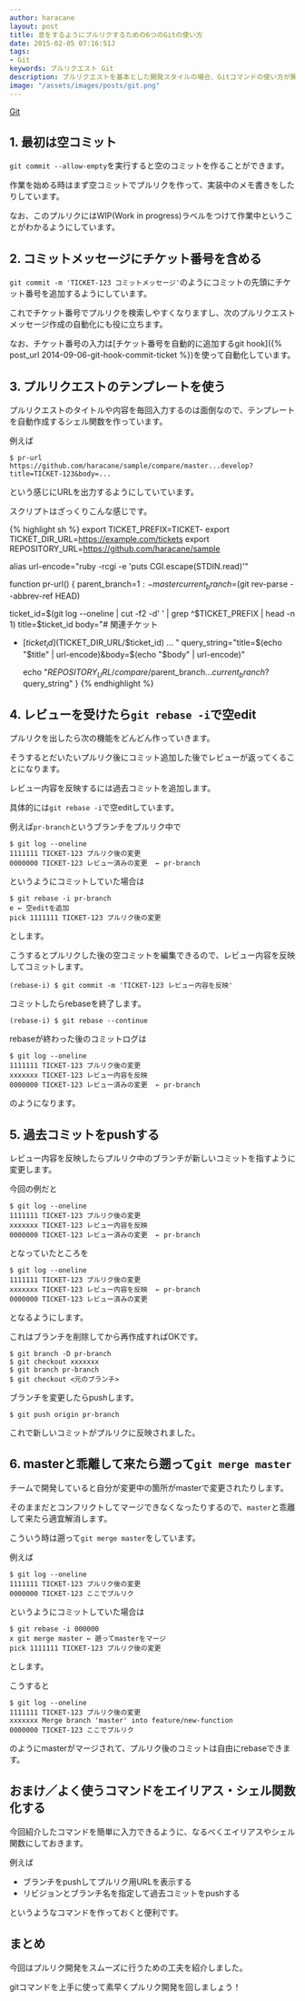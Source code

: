 ```yaml
---
author: haracane
layout: post
title: 息をするようにプルリクするための6つのGitの使い方
date: 2015-02-05 07:16:51J
tags:
- Git
keywords: プルリクエスト Git
description: プルリクエストを基本とした開発スタイルの場合、Gitコマンドの使い方が開発効率にかなり影響します。今回はプルリクエストをうまく使うためのGitの使い方を6個紹介します。
image: "/assets/images/posts/git.png"
---
```

<!-- tag_links -->
[Git](/tags/git/)

<!-- content -->
## 1. 最初は空コミット

`git commit --allow-empty`を実行すると空のコミットを作ることができます。

作業を始める時はまず空コミットでプルリクを作って、実装中のメモ書きをしたりしています。

なお、このプルリクにはWIP(Work in progress)ラベルをつけて作業中ということがわかるようにしています。

## 2. コミットメッセージにチケット番号を含める

`git commit -m 'TICKET-123 コミットメッセージ'`のようにコミットの先頭にチケット番号を追加するようにしています。

これでチケット番号でプルリクを検索しやすくなりますし、次のプルリクエストメッセージ作成の自動化にも役に立ちます。

なお、チケット番号の入力は[チケット番号を自動的に追加するgit hook]({% post_url 2014-09-06-git-hook-commit-ticket %})を使って自動化しています。

## 3. プルリクエストのテンプレートを使う

プルリクエストのタイトルや内容を毎回入力するのは面倒なので、テンプレートを自動作成するシェル関数を作っています。

例えば

    $ pr-url
    https://github.com/haracane/sample/compare/master...develop?title=TICKET-123&body=...

という感じにURLを出力するようにしていています。

スクリプトはざっくりこんな感じです。

{% highlight sh %}
export TICKET_PREFIX=TICKET-
export TICKET_DIR_URL=https://example.com/tickets
export REPOSITORY_URL=https://github.com/haracane/sample

alias url-encode="ruby -rcgi -e 'puts CGI.escape(STDIN.read)'"

function pr-url() {
  parent_branch=${1:-master}
  current_branch=$(git rev-parse --abbrev-ref HEAD)

  ticket_id=$(git log --oneline | cut -f2 -d' ' | grep ^$TICKET_PREFIX | head -n 1)
  title=$ticket_id
  body="# 関連チケット
* [$ticket_id]($TICKET_DIR_URL/$ticket_id)
...
"
  query_string="title=$(echo "$title" | url-encode)&body=$(echo "$body" | url-encode)"

  echo "$REPOSITORY_URL/compare/$parent_branch...$current_branch?$query_string"
}
{% endhighlight %}

## 4. レビューを受けたら`git rebase -i`で空edit

プルリクを出したら次の機能をどんどん作っていきます。

そうするとだいたいプルリク後にコミット追加した後でレビューが返ってくることになります。

レビュー内容を反映するには過去コミットを追加します。

具体的には`git rebase -i`で空editしています。

例えば`pr-branch`というブランチをプルリク中で

    $ git log --oneline
    1111111 TICKET-123 プルリク後の変更
    0000000 TICKET-123 レビュー済みの変更  ← pr-branch

というようにコミットしていた場合は

    $ git rebase -i pr-branch
    e ← 空editを追加
    pick 1111111 TICKET-123 プルリク後の変更

とします。

こうするとプルリクした後の空コミットを編集できるので、レビュー内容を反映してコミットします。

    (rebase-i) $ git commit -m 'TICKET-123 レビュー内容を反映'

コミットしたらrebaseを終了します。

    (rebase-i) $ git rebase --continue

rebaseが終わった後のコミットログは

    $ git log --oneline
    1111111 TICKET-123 プルリク後の変更
    xxxxxxx TICKET-123 レビュー内容を反映
    0000000 TICKET-123 レビュー済みの変更  ← pr-branch

のようになります。

## 5. 過去コミットをpushする

レビュー内容を反映したらプルリク中のブランチが新しいコミットを指すように変更します。

今回の例だと

    $ git log --oneline
    1111111 TICKET-123 プルリク後の変更
    xxxxxxx TICKET-123 レビュー内容を反映
    0000000 TICKET-123 レビュー済みの変更  ← pr-branch

となっていたところを

    $ git log --oneline
    1111111 TICKET-123 プルリク後の変更
    xxxxxxx TICKET-123 レビュー内容を反映  ← pr-branch
    0000000 TICKET-123 レビュー済みの変更

となるようにします。

これはブランチを削除してから再作成すればOKです。

    $ git branch -D pr-branch
    $ git checkout xxxxxxx
    $ git branch pr-branch
    $ git checkout <元のブランチ>


ブランチを変更したらpushします。

    $ git push origin pr-branch

これで新しいコミットがプルリクに反映されました。

## 6. masterと乖離して来たら遡って`git merge master`

チームで開発していると自分が変更中の箇所がmasterで変更されたりします。

そのままだとコンフリクトしてマージできなくなったりするので、`master`と乖離して来たら適宜解消します。

こういう時は遡って`git merge master`をしています。

例えば

    $ git log --oneline
    1111111 TICKET-123 プルリク後の変更
    0000000 TICKET-123 ここでプルリク

というようにコミットしていた場合は

    $ git rebase -i 000000
    x git merge master ← 遡ってmasterをマージ
    pick 1111111 TICKET-123 プルリク後の変更

とします。

こうすると

    $ git log --oneline
    1111111 TICKET-123 プルリク後の変更
    xxxxxxx Merge branch 'master' into feature/new-function
    0000000 TICKET-123 ここでプルリク

のようにmasterがマージされて、プルリク後のコミットは自由にrebaseできます。

## おまけ／よく使うコマンドをエイリアス・シェル関数化する

今回紹介したコマンドを簡単に入力できるように、なるべくエイリアスやシェル関数にしておきます。

例えば

* ブランチをpushしてプルリク用URLを表示する
* リビジョンとブランチ名を指定して過去コミットをpushする

というようなコマンドを作っておくと便利です。

## まとめ

今回はプルリク開発をスムーズに行うための工夫を紹介しました。

gitコマンドを上手に使って素早くプルリク開発を回しましょう！
